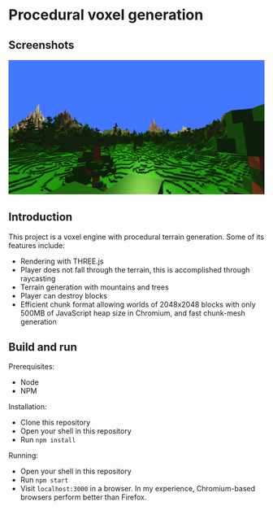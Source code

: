 # Procedural voxel generation

## Screenshots
![](./screenshots/large-terrain-1.png)

## Introduction
This project is a voxel engine with procedural terrain generation. Some of its features include:
- Rendering with THREE.js
- Player does not fall through the terrain, this is accomplished through raycasting
- Terrain generation with mountains and trees
- Player can destroy blocks
- Efficient chunk format allowing worlds of 2048x2048 blocks with only 500MB of JavaScript heap size in Chromium, and fast chunk-mesh generation

## Build and run
Prerequisites:
- Node
- NPM

Installation:
- Clone this repository
- Open your shell in this repository
- Run `npm install`

Running:
- Open your shell in this repository
- Run `npm start`
- Visit `localhost:3000` in a browser. In my experience, Chromium-based browsers perform better than Firefox.

